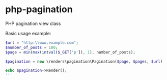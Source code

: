 # php-pagination
PHP pagination view class

Basic usage example:
```php
$url = "http:\\www.example.com";
$number_of_posts = 100;
$page = min(max(intval($_GET['p']), 1), number_of_posts);

$pagination = new \renders\pagination\Pagination($page, $pages, $url)

echo $pagination->Render();
'''
